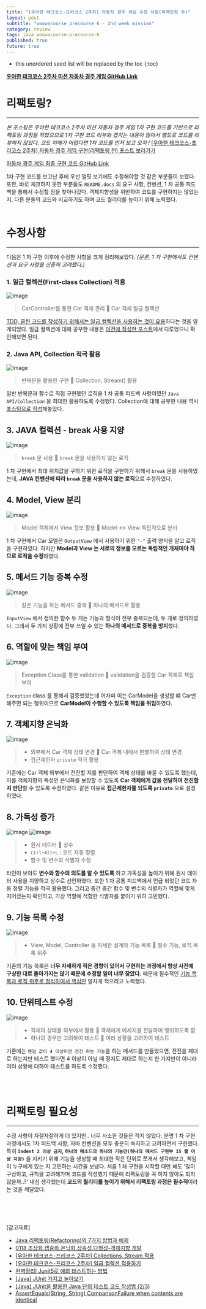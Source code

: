 ```yaml
---
title: "[우아한 테크코스-프리코스 2주차] 자동차 경주 게임 수정 사항(리팩토링 후)"
layout: post
subtitle: "woowacourse precourse 6 - 2nd week mission"
category: review
tags: java woowacourse-precourse-6
published: true
future: true
---
```


<!--more-->

* this unordered seed list will be replaced by the toc
{:toc}



**[우아한 테크코스 2주차 미션 자동차 경주 게임 GitHub Link](https://github.com/woowacourse-precourse/java-racingcar-6)**

# 리팩토링?
***
*본 포스팅은 우아한 테크코스 2주차 미션 자동차 경주 게임 1차 구현 코드를 기반으로 리팩토링 과정을 적었으므로 1차 구현 코드 리뷰와 겹치는 내용이 많아서 별도로 코드를 리뷰하지 않았다. 코드 이해가 어렵다면 1차 코드를 먼저 보고 오자 !*
[[우아한 테크코스-프리코스 2주차] 자동차 경주 게임 구현(리팩토링 전) 포스트 보러가기](https://hye807n.github.io/review/woowacourse-precourse-6-java-racing-car(3).html)

[자동차 경주 게임 최종 구현 코드 GitHub Link](https://github.com/hYe807n/java-racingcar-6/tree/hYe807n)
<br/>

1차 구현 코드를 보고난 후에 우선 얼핏 보기에도 수정해야할 것 같은 부분들이 보였다. 또한, 바로 체크하지 못한 부분들도 `README.docs` 의 요구 사항, 컨벤션, 1 차 공통 피드백을 통해서 수정할 점을 찾아나갔다.
객체지향성을 위반하여 코드를 구현하지는 않았는지, 다른 분들의 코드와 비교하기도 하며 코드 퀄리티를 높이기 위해 노력했다. 
<br/>
<br/>

# 수정사항
***
다음은 1 차 구현 이후에 수정한 사항을 크게 정리해보았다. *(문론, 1 차 구현에서도 컨벤션과 요구 사항을 신중히 고려했다.)*
<br/>

### 1. 일급 컬렉션(First-class Collection) 적용
![image](https://github.com/hYe807n/hYe807n.github.io/assets/79916066/92d6b18b-efed-4014-a78c-682c9eb72c71)

> CarController를 통한 Car 객체 관리 🔄 Car 객체 일급 컬렉션

<U>TDD, 클린 코드를 작성하기 위해서는 일급 컬렉션을 사용하는 것이 유용</U>하다는 것을 알게되었다. 일급 컬렉션에 대해 공부한 내용은 [이전에 작성한 포스트](https://hye807n.github.io/review/woowacourse-precourse-6-java-racing-car(2).html)에서 다루었으니 확인해보면 된다.
<br/>

### 2. Java API, Collection 적극 활용
![image](https://github.com/hYe807n/hYe807n.github.io/assets/79916066/5e8d894e-8f50-411c-97ba-ab3ddf758b9a)
> 반복문을 활용한 구현 🔄 Collection, Stream() 활용

일반 반복문과 함수로 직접 구현했던 로직을 1 차 공통 피드백 사항이였던 `Java API/Collection` 을 최대한 활용하도록 수정했다. Collection에 대해 공부한 내용 역시 [포스팅으로 작성](https://hye807n.github.io/review%20devlog/woowacourse-precourse-6-java-racing-car(5).html)해놓았다.
<br/>

## 3. JAVA 컬렉션 - break 사용 지양
![image](https://github.com/hYe807n/hYe807n.github.io/assets/79916066/aa997d6b-4ce9-499b-9ba2-ecc9dba434f0)
> `break` 문 사용 🔄 `break` 문을 사용하지 않는 로직

1 차 구현에서 최대 위치값을 구하기 위한 로직을 구현하기 위해서 `break` 문을 사용하였는데, **JAVA 컨벤션에 따라 `break` 문을 사용하지 않는 로직**으로 수정하였다. 
<br/>

## 4. Model, View 분리
![image](https://github.com/hYe807n/hYe807n.github.io/assets/79916066/fa0bfb20-c4bf-4fc4-98df-51463998352a)

> Model 객체에서 View 정보 활용 🔄 Model <-> View 독립적으로 분리

1 차 구현에서 Car 모델은 `OutputView` 에서 사용하기 위한 `"-"` 출력 양식을 알고 로직을 구현하였다. 하지만 **Model과 View 는 서로의 정보를 모르는 독립적인 개체여야 하므로 로직을 수정**하였다.
<br/>

## 5. 메서드 기능 중복 수정
![image](https://github.com/hYe807n/hYe807n.github.io/assets/79916066/dbc99c39-6798-4f34-9417-ca8ed0e093af)
> 같은 기능을 하는 메서드 중복 🔄 하나의 메서드로 활용

`InputView` 에서 정의한 함수 두 개는 기능과 형식이 전부 중복되는데, 두 개로 정의하였다. 그래서 두 가지 상황에 전부 쓰일 수 있는 **하나의 메서드로 중복을 방지**했다.
<br/>

## 6. 역할에 맞는 책임 부여
![image](https://github.com/hYe807n/hYe807n.github.io/assets/79916066/0bd7545d-8f67-4278-96b9-ac97c1c97101)
> Exception Class를 통한 validation 🔄 validation을 검증할 Car 객체로 책임 부여

`Exception` class 를 통해서 검증했었는데 어차피 이는 CarModel을 생성할 떄 Car만 해주면 되는 행위이므로 **CarModel이 수행할 수 있도록 책임을 위임**하였다.
<br/>

## 7. 객체지향 은닉화
![image](https://github.com/hYe807n/hYe807n.github.io/assets/79916066/7d250d58-0efd-4902-a4af-1b0167bde7b2)
> * 외부에서 Car 객체 상태 변경 🔄 Car 객체 내에서 판별하여 상태 변경
> * 접근제한자 `private` 적극 활용

기존에는 Car 객체 외부에서 전진할 지를 판단하여 객체 상태를 바꿀 수 있도록 했는데, 이를 객체지향의 특성인 은닉화를 보장할 수 있도록 **Car 객체에게 값을 전달하여 전진할 지 판단**할 수 있도록 수정하였다.
같은 이유로 **접근제한자를 되도록 `private`** 으로 설정하였다.
<br/>

## 8. 가독성 증가
![image](https://github.com/hYe807n/hYe807n.github.io/assets/79916066/a24aac97-3b29-48a3-9495-378c8c57b9c1)
![image](https://github.com/hYe807n/hYe807n.github.io/assets/79916066/869a3fa8-e6c0-44f4-ac9f-bc043219b8f4)
> * 원시 데이터 🔄 상수
> * `Ctrl+Alt+L` : 코드 자동 정렬
> * 함수 및 변수의 식별자 수정 

타인이 보아도 **변수와 함수의 의도를 알 수 있도록** 하고 가독성을 높이기 위해 원시 데이터 사용을 지양하고 상수로 선언하였다. 
또한 1 차 공통 피드백에서 언급 되었던 코드 자동 정렬 기능을 적극 활용했다.
그리고 중간 중간 함수 및 변수의 식별자가 역할에 맞게 지어졌는지 확인하고, 가장 역할에 적합한 식별자를 붙이기 위히 고민했다.
<br/>

## 9. 기능 목록 수정
![image](https://github.com/hYe807n/hYe807n.github.io/assets/79916066/dbfccd8e-94af-46c6-8a9a-d5314f01e0ca)
> * View, Model, Controller 등 자세한 설계와 기능 목록 🔄 필수 기능, 로직 목록 위주

기존의 기능 목록은 **너무 자세하게 적은 경향이 있어서 구현하는 과정에서 항상 사전에 구상한 대로 돌아가지는 않기 때문에 수정할 일이 너무 잦았다.** 때문에 필수적인 <U>기능 목록과 로직 위주로 정리하여서 핵심만</U> 알차게 적으려고 노력했다.

## 10. 단위테스트 수정
![image](https://github.com/hYe807n/hYe807n.github.io/assets/79916066/308b1d00-8f1a-4a3b-ad10-1c8575839c43)
> * 객체의 상태를 외부에서 활용 🔄 객체에게 메세지를 전달하여 행위하도록 함
> * 하나의 경우만 고려하여 테스트 🔄 여러 상황을 고려하여 테스트

기존에는 `랜덤 값이 4 이상이면 전진 하는 기능`을 하는 메서드를 만들었으면, 전진을 제대로 하는지만 테스트 했다면 4 이상이 아닐 때 정지도 제대로 하는지 한 가지만이 아니라 여러 상황에 대하여 테스트를 하도록 수정했다.



<br/>
<br/>

# 리팩토링 필요성
***
수정 사항이 자잘자잘하게 더 있지만.. 너무 사소한 것들은 적지 않았다. 분명 1 차 구현 과정에서도 1차 피드백 사항, 자바 컨벤션을 모두 충분히 숙지하고 고려하면서 구현했다. 특히 **`Indent 2 이상 금지`, `하나의 메소드의 하나의 기능만(하나의 메서드 구현부 15 줄 이상 지양)`** 을 지키기 위해 기능을 생성할 때 최대한 작은 단위로 쪼개서 생각해보고, 책임이 누구에게 있는 지 고민하는 시간을 보냈다. 
처음 1 차 구현을 시작할 때만 해도 '많이 구상하고, 규칙을 고려해가며 코드를 작성했기 때문에 리팩토링을 꼭 하지 않아도 되지 않을까..?' 내심 생각했는데 **코드의 퀄리티를 높이기 위해서 리팩토링 과정은 필수적**이라는 것을 깨달았다.

<br/>
<br/>
<br/>

[참고자료]<br/>
* [Java 리팩토링(Refactoring)의 7가지 방법과 예제](https://woogong80.tistory.com/213)
* [0118 추상화.캡슐화.은닉화.상속성.다형성-객체지향 개발](https://beerntv.wordpress.com/2017/01/18/0118-%E1%84%8E%E1%85%AE%E1%84%89%E1%85%A1%E1%86%BC%E1%84%92%E1%85%AA-%E1%84%8F%E1%85%A2%E1%86%B8%E1%84%89%E1%85%B2%E1%86%AF%E1%84%92%E1%85%AA-%E1%84%8B%E1%85%B3%E1%86%AB%E1%84%82%E1%85%B5%E1%86%A8/)
* [[우아한 테크코스-프리코스 2주차] Collections, Stream 적용](https://hye807n.github.io/review%20devlog/woowacourse-precourse-6-java-racing-car(5).html)
* [[우아한 테크코스-프리코스 2주차] 일급 컬렉션 적용하기](https://hye807n.github.io/review/woowacourse-precourse-6-java-racing-car(2).html)
* [완벽정리! Junit5로 예외 테스트하는 방법](https://covenant.tistory.com/256)
* [[Java] JUnit 가지고 놀아보기](https://bepoz-study-diary.tistory.com/319/)
* [[Java] JUnit을 활용한 Java 단위 테스트 코드 작성법 (2/3)](https://mangkyu.tistory.com/144/)
* [AssertEquals(String, String) ComparisonFailure when contents are identical](https://stackoverflow.com/questions/36324452/assertequalsstring-string-comparisonfailure-when-contents-are-identical)